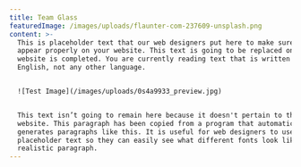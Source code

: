 ```yaml
---
title: Team Glass
featuredImage: /images/uploads/flaunter-com-237609-unsplash.png
content: >-
  This is placeholder text that our web designers put here to make sure words
  appear properly on your website. This text is going to be replaced once the
  website is completed. You are currently reading text that is written in
  English, not any other language.


  ![Test Image](/images/uploads/0s4a9933_preview.jpg)


  This text isn’t going to remain here because it doesn't pertain to the
  website. This paragraph has been copied from a program that automatically
  generates paragraphs like this. It is useful for web designers to use
  placeholder text so they can easily see what different fonts look like on a
  realistic paragraph.
---
```


